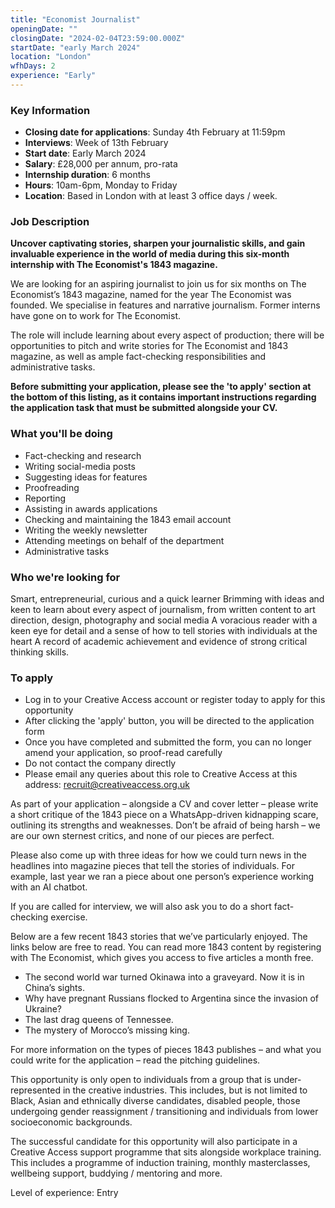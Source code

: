 ```yaml
---
title: "Economist Journalist"
openingDate: ""
closingDate: "2024-02-04T23:59:00.000Z"
startDate: "early March 2024"
location: "London"
wfhDays: 2
experience: "Early"
---
```


### Key Information

- **Closing date for applications**: Sunday 4th February at 11:59pm
- **Interviews**: Week of 13th February
- **Start date**: Early March 2024
- **Salary**: £28,000 per annum, pro-rata
- **Internship duration**: 6 months
- **Hours**: 10am-6pm, Monday to Friday
- **Location**: Based in London with at least 3 office days / week.

### Job Description

**Uncover captivating stories, sharpen your journalistic skills, and gain invaluable experience in the world of media during this six-month internship with The Economist's 1843 magazine.**

We are looking for an aspiring journalist to join us for six months on The Economist’s 1843 magazine, named for the year The Economist was founded. We specialise in features and narrative journalism. Former interns have gone on to work for The Economist.

The role will include learning about every aspect of production; there will be opportunities to pitch and write stories for The Economist and 1843 magazine, as well as ample fact-checking responsibilities and administrative tasks.

**Before submitting your application, please see the 'to apply' section at the bottom of this listing, as it contains important instructions regarding the application task that must be submitted alongside your CV.**

### What you'll be doing 

- Fact-checking and research 
- Writing social-media posts 
- Suggesting ideas for features 
- Proofreading 
- Reporting 
- Assisting in awards applications 
- Checking and maintaining the 1843 email account 
- Writing the weekly newsletter 
- Attending meetings on behalf of the department 
- Administrative tasks 

### Who we're looking for 

Smart, entrepreneurial, curious and a quick learner 
Brimming with ideas and keen to learn about every aspect of journalism, from written content to art direction, design, photography and social media 
A voracious reader with a keen eye for detail and a sense of how to tell stories with individuals at the heart 
A record of academic achievement and evidence of strong critical thinking skills. 

### To apply 

- Log in to your Creative Access account or register today to apply for this opportunity 
- After clicking the 'apply' button, you will be directed to the application form 
- Once you have completed and submitted the form, you can no longer amend your application, so proof-read carefully 
- Do not contact the company directly 
- Please email any queries about this role to Creative Access at this address: recruit@creativeaccess.org.uk 

As part of your application – alongside a CV and cover letter – please write a short critique of the 1843 piece on a WhatsApp-driven kidnapping scare, outlining its strengths and weaknesses. Don’t be afraid of being harsh – we are our own sternest critics, and none of our pieces are perfect. 

Please also come up with three ideas for how we could turn news in the headlines into magazine pieces that tell the stories of individuals. For example, last year we ran a piece about one person’s experience working with an AI chatbot. 

If you are called for interview, we will also ask you to do a short fact-checking exercise. 

Below are a few recent 1843 stories that we’ve particularly enjoyed. The links below are free to read. You can read more 1843 content by registering with The Economist, which gives you access to five articles a month free. 

- The second world war turned Okinawa into a graveyard. Now it is in China’s sights. 
- Why have pregnant Russians flocked to Argentina since the invasion of Ukraine? 
- The last drag queens of Tennessee. 
- The mystery of Morocco’s missing king. 

For more information on the types of pieces 1843 publishes – and what you could write for the application – read the pitching guidelines. 

This opportunity is only open to individuals from a group that is under-represented in the creative industries. This includes, but is not limited to Black, Asian and ethnically diverse candidates, disabled people, those undergoing gender reassignment / transitioning and individuals from lower socioeconomic backgrounds. 

The successful candidate for this opportunity will also participate in a Creative Access support programme that sits alongside workplace training. This includes a programme of induction training, monthly masterclasses, wellbeing support, buddying / mentoring and more.

Level of experience: Entry

